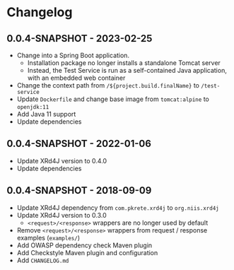 # Changelog

## 0.0.4-SNAPSHOT - 2023-02-25
- Change into a Spring Boot application.
  - Installation package no longer installs a standalone Tomcat server
  - Instead, the Test Service is run as a self-contained Java application, with an embedded web container
- Change the context path from `/${project.build.finalName}` to `/test-service`
- Update `Dockerfile` and change base image from `tomcat:alpine` to `openjdk:11`
- Add Java 11 support
- Update dependencies

## 0.0.4-SNAPSHOT - 2022-01-06
- Update XRd4J version to 0.4.0
- Update dependencies

## 0.0.4-SNAPSHOT - 2018-09-09
- Update XRd4J dependency from `com.pkrete.xrd4j` to `org.niis.xrd4j`
- Update XRd4J version to 0.3.0
  - `<request>/<response>` wrappers are no longer used by default
- Remove `<request>/<response>` wrappers from request / response examples (`examples/`)
- Add OWASP dependency check Maven plugin
- Add Checkstyle Maven plugin and configuration
- Add `CHANGELOG.md`